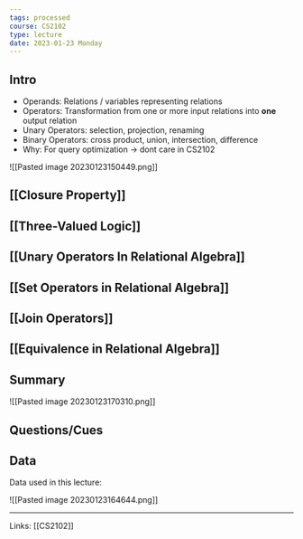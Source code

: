 ```yaml
---
tags: processed
course: CS2102
type: lecture
date: 2023-01-23 Monday
---
```


## Intro
- Operands: Relations / variables representing relations
- Operators: Transformation from one or more input relations into **one** output relation
- Unary Operators: selection, projection, renaming
- Binary Operators: cross product, union, intersection, difference
- Why: For query optimization → dont care in CS2102

![[Pasted image 20230123150449.png]]

## [[Closure Property]]

## [[Three-Valued Logic]]

## [[Unary Operators In Relational Algebra]]

## [[Set Operators in Relational Algebra]]

## [[Join Operators]]

## [[Equivalence in Relational Algebra]]

## Summary
![[Pasted image 20230123170310.png]]

## Questions/Cues
## Data

Data used in this lecture:

![[Pasted image 20230123164644.png]]



---
Links: [[CS2102]]